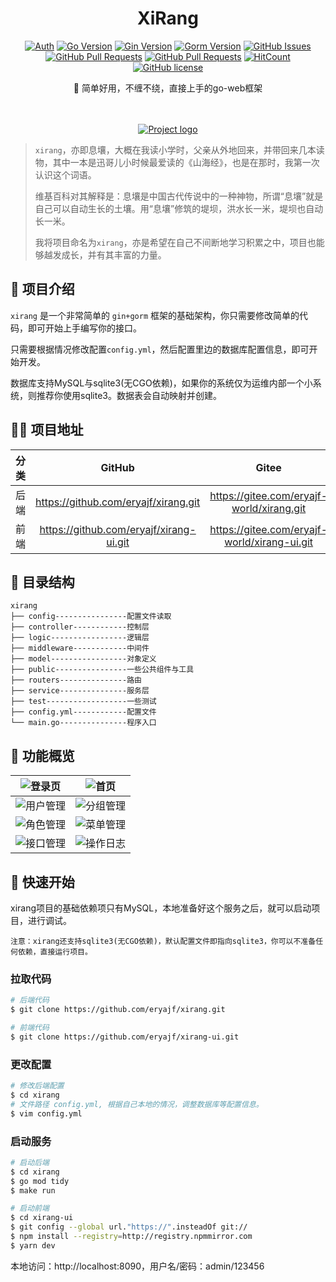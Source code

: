 <div align="center">

<h1 align="center">XiRang</h1>

[![Auth](https://img.shields.io/badge/Auth-eryajf-ff69b4)](https://github.com/eryajf)
[![Go Version](https://img.shields.io/github/go-mod/go-version/eryajf/xirang)](https://github.com/eryajf/xirang)
[![Gin Version](https://img.shields.io/badge/Gin-1.6.3-brightgreen)](https://github.com/eryajf/xirang)
[![Gorm Version](https://img.shields.io/badge/Gorm-1.24.5-brightgreen)](https://github.com/eryajf/xirang)
[![GitHub Issues](https://img.shields.io/github/issues/eryajf/xirang.svg)](https://github.com/eryajf/xirang/issues)
[![GitHub Pull Requests](https://img.shields.io/github/issues-pr/eryajf/xirang)](https://github.com/eryajf/xirang/pulls)
[![GitHub Pull Requests](https://img.shields.io/github/stars/eryajf/xirang)](https://github.com/eryajf/xirang/stargazers)
[![HitCount](https://views.whatilearened.today/views/github/eryajf/xirang.svg)](https://github.com/eryajf/xirang)
[![GitHub license](https://img.shields.io/github/license/eryajf/xirang)](https://github.com/eryajf/xirang/blob/main/LICENSE)

<p> 🐉 简单好用，不缠不绕，直接上手的go-web框架 </p>

<img src="https://camo.githubusercontent.com/82291b0fe831bfc6781e07fc5090cbd0a8b912bb8b8d4fec0696c881834f81ac/68747470733a2f2f70726f626f742e6d656469612f394575424971676170492e676966" width="800"  height="3">
</div><br>

<p align="center">
  <a href="" rel="noopener">
 <img src="https://cdn.staticaly.com/gh/eryajf/tu/main/img/image_20220826_101156.png" alt="Project logo"></a>
</p>


>`xirang`，亦即息壤，大概在我读小学时，父亲从外地回来，并带回来几本读物，其中一本是迅哥儿小时候最爱读的《山海经》，也是在那时，我第一次认识这个词语。
>
>维基百科对其解释是：息壤是中国古代传说中的一种神物，所谓“息壤”就是自己可以自动生长的土壤。用“息壤”修筑的堤坝，洪水长一米，堤坝也自动长一米。
>
>我将项目命名为`xirang`，亦是希望在自己不间断地学习积累之中，项目也能够越发成长，并有其丰富的力量。

## 🥸 项目介绍

`xirang` 是一个非常简单的 `gin+gorm` 框架的基础架构，你只需要修改简单的代码，即可开始上手编写你的接口。

只需要根据情况修改配置`config.yml`，然后配置里边的数据库配置信息，即可开始开发。

数据库支持MySQL与sqlite3(无CGO依赖)，如果你的系统仅为运维内部一个小系统，则推荐你使用sqlite3。数据表会自动映射并创建。

## 👨‍💻 项目地址

| 分类 |                        GitHub                        |                        Gitee                        |
| :--: | :--------------------------------------------------: | :-------------------------------------------------: |
| 后端 |  https://github.com/eryajf/xirang.git   |  https://gitee.com/eryajf-world/xirang.git   |
| 前端 | https://github.com/eryajf/xirang-ui.git | https://gitee.com/eryajf-world/xirang-ui.git |

## 📖 目录结构

```
xirang
├── config----------------配置文件读取
├── controller------------控制层
├── logic-----------------逻辑层
├── middleware------------中间件
├── model-----------------对象定义
├── public----------------一些公共组件与工具
├── routers---------------路由
├── service---------------服务层
├── test------------------一些测试
├── config.yml------------配置文件
└── main.go---------------程序入口
```

## 👀 功能概览

| ![登录页](https://cdn.staticaly.com/gh/eryajf/tu/main/img/image_20220830_234917.png) | ![首页](https://cdn.staticaly.com/gh/eryajf/tu/main/img/image_20220830_233946.png) |
| :----------------------------------------------------------: | ------------------------------------------------------------ |
| ![用户管理](https://cdn.staticaly.com/gh/eryajf/tu/main/img/image_20220830_234015.png) | ![分组管理](https://cdn.staticaly.com/gh/eryajf/tu/main/img/image_20220830_234043.png) |
| ![角色管理](https://cdn.staticaly.com/gh/eryajf/tu/main/img/image_20220830_234122.png) | ![菜单管理](https://cdn.staticaly.com/gh/eryajf/tu/main/img/image_20220830_234153.png) |
| ![接口管理](https://cdn.staticaly.com/gh/eryajf/tu/main/img/image_20220830_234218.png) | ![操作日志](https://cdn.staticaly.com/gh/eryajf/tu/main/img/image_20220830_234245.png) |

## 🚀 快速开始

xirang项目的基础依赖项只有MySQL，本地准备好这个服务之后，就可以启动项目，进行调试。

`注意：xirang还支持sqlite3(无CGO依赖)，默认配置文件即指向sqlite3，你可以不准备任何依赖，直接运行项目。`


### 拉取代码

```sh
# 后端代码
$ git clone https://github.com/eryajf/xirang.git

# 前端代码
$ git clone https://github.com/eryajf/xirang-ui.git
```

### 更改配置

```sh
# 修改后端配置
$ cd xirang
# 文件路径 config.yml, 根据自己本地的情况，调整数据库等配置信息。
$ vim config.yml
```

### 启动服务

```sh
# 启动后端
$ cd xirang
$ go mod tidy
$ make run

# 启动前端
$ cd xirang-ui
$ git config --global url."https://".insteadOf git://
$ npm install --registry=http://registry.npmmirror.com
$ yarn dev
```

本地访问：http://localhost:8090，用户名/密码：admin/123456
